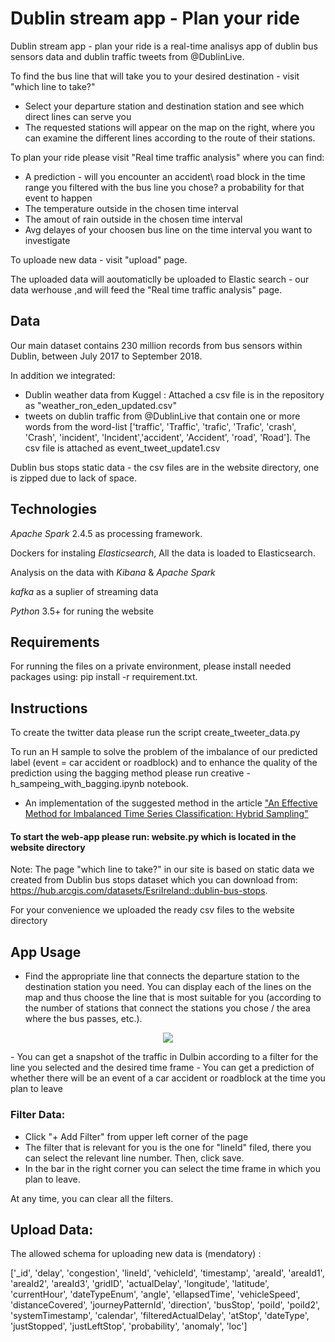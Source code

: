 # Dublin stream app - Plan your ride
Dublin stream app - plan your ride is a real-time analisys app of dublin bus sensors data and dublin traffic tweets from @DublinLive.

To find the bus line that will take you to your desired destination - visit "which line to take?"
- Select your departure station and destination station and see which direct lines can serve you
- The requested stations will appear on the map on the right, where you can examine the different lines according to the route of their stations.

To plan your ride please visit "Real time traffic analysis" where you can find:
 - A prediction - will you encounter an accident\ road block in the time range you filtered with the bus line you chose? a probability for that event to happen
 - The temperature outside in the chosen time interval
 - The amout of rain outside in the chosen time interval
 - Avg delayes of your choosen bus line on the time interval you want to investigate 
 
To uploade new data - visit "upload" page. 

The uploaded data will aoutomaticlly be uploaded to Elastic search - our data werhouse ,and will feed the  "Real time traffic analysis" page.

## Data

Our main dataset contains 230 million records from bus sensors within Dublin, between July 2017 to September 2018.

In addition we integrated:
 - Dublin weather data from Kuggel : Attached a csv file is in the repository as "weather_ron_eden_updated.csv"
 - tweets on dublin traffic from @DublinLive that contain one or more words from the word-list ['traffic', 'Traffic', 'trafic', 'Trafic', 'crash', 'Crash', 'incident', 'Incident','accident', 'Accident', 'road', 'Road']. The csv file is attached as event_tweet_update1.csv
 
Dublin bus stops static data - the csv files are in the website directory, one is zipped due to lack of space.

## Technologies
*Apache Spark*  2.4.5 as processing framework.

Dockers for instaling *Elasticsearch*, All the data is loaded to Elasticsearch.

Analysis on the data with *Kibana* & *Apache Spark*

*kafka* as a suplier of streaming data

*Python* 3.5+ for runing the website

## Requirements

For running the files on a private environment, please install needed packages using: pip install -r requirement.txt.

## Instructions
To create the twitter data please run the script create_tweeter_data.py 

To run an H sample to solve the problem of the imbalance of our predicted label (event = car accident or roadblock) and to enhance the quality of the prediction using the bagging method please run creative - h_sampeing_with_bagging.ipynb notebook.
- An implementation of the suggested method in the article ["An Effective Method for Imbalanced Time Series Classification: Hybrid Sampling"](https://www.researchgate.net/publication/256838360_An_Effective_Method_for_Imbalanced_Time_Series_Classification_Hybrid_Sampling)
  
#### To start the web-app please run: website.py which is located in the website directory

Note: The page "which line to take?" in our site is based on static data we created from Dublin bus stops dataset which you can download from:
https://hub.arcgis.com/datasets/EsriIreland::dublin-bus-stops.

For your convenience we uploaded the ready csv files to the website directory

## App Usage
 - Find the appropriate line that connects the departure station to the destination station you need. You can display each of the lines on the map and thus choose the line      that is most suitable for you (according to the number of stations that connect the stations you chose / the area where the bus passes, etc.).
 <p align='center'>
<img src="https://user-images.githubusercontent.com/77583113/105835583-a8862080-5fd4-11eb-80eb-aa135cb4d276.png" ></img>
</p>
 - You can get a snapshot of the traffic in Dulbin according to a filter for the line you selected and the desired time frame
 - You can get a prediction of whether there will be an event of a car accident or roadblock at the time you plan to leave
 
### Filter Data:
 - Click "+ Add Filter" from upper left corner of the page
 - The filter that is relevant for you is the one for "lineId" filed, there you can select the relevant line number. Then, click save. 
 - In the bar in the right corner you can select the time frame in which you plan to leave.

At any time, you can clear all the filters. 

## Upload Data:

The allowed schema for uploading new data is (mendatory) :

['_id', 'delay', 'congestion', 'lineId', 'vehicleId', 'timestamp', 'areaId', 'areaId1', 'areaId2',
'areaId3', 'gridID', 'actualDelay', 'longitude', 'latitude', 'currentHour', 'dateTypeEnum', 'angle',
'ellapsedTime', 'vehicleSpeed', 'distanceCovered', 'journeyPatternId', 'direction', 'busStop',
'poiId', 'poiId2', 'systemTimestamp', 'calendar', 'filteredActualDelay', 'atStop', 'dateType',
'justStopped', 'justLeftStop', 'probability', 'anomaly', 'loc']


